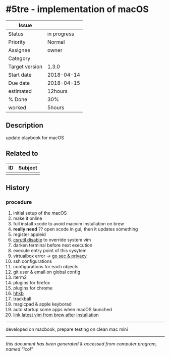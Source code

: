 # #5tre - implementation of macOS

|**Issue**||
|---|---|
|Status|in progress<!-- any of "new", "in progress", "end" http://redmine.jp/tech_note/issue_statuses/ -->|
|Priority|Normal<!-- "high" or "normal" or "low"-->|
|Assignee|owner<!-- your name -->|
|Category|<!-- optional -->|
|Target version|1.3.0<!-- optional, any of git tags recommended -->|
|Start date|2018-04-14|
|Due date|2018-04-15|
|estimated|12hours|
|% Done|30%|
|worked|5hours|

## Description

update playbook for macOS  

## Related to

|**ID**|**Subject**|
|---|---|
|||<!--OTHER_ISSUE;;-->

## History

### procedure

1. initial setup of the macOS
1. make it online
1. full install xcode to avoid macvim installation on brew
  1. __really need__ ?? open xcode in gui, then it updates something
1. register appleid
1. [csrutil disable](https://qiita.com/iwaseasahi/items/9d2e29b02df5cce7285d) to override system vim
1. darken terminal before next execution
1. execute entry point of this sysytem
 1. virtualbox error -> [go sec & privacy](https://github.com/caskroom/homebrew-cask/issues/39369)
1. ssh configurations
1. configurations for each objects
  1. git user & email on global config
  1. iterm2
  1. plugins for firefox
  1. plugins for chrome
  1. [hhkb](http://www.pfu.fujitsu.com/hhkeyboard/macdownload.html)
  1. trackball
  1. magicpad & apple keyborad
  1. auto startup some apps when macOS launched
  1. [link latest vim from brew after installation](https://qiita.com/iwaseasahi/items/a45b99a484966662adbe)

---

developed on macbook, prepare testing on clean mac mini

---
*this document has been generated & accessed from computer program, named "icol"*
